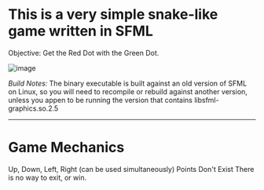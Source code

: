 # This is a very simple snake-like game written in SFML

Objective: Get the Red Dot with the Green Dot.

![image](https://github.com/alephpt/SFML-Snake/assets/87874714/be5085ae-82e7-4e80-84e2-6b66221acfde)

*Build Notes:* The binary executable is built against an old version of SFML on Linux, so you will need to recompile or rebuild against another version, unless you appen to be running the version that contains libsfml-graphics.so.2.5

----------------
# Game Mechanics
Up, Down, Left, Right (can be used simultaneously)
Points Don't Exist
There is no way to exit, or win.
